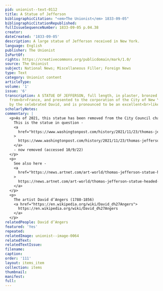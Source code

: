 ```yaml
---
pid: unionist--text-0112
title: A Statue of Jefferson
bibliographicCitation: "<em>The Unionist</em> 1833-09-05"
bibliographicCitationRepublished: 
fullIssueSequenceNumber: 1833-09-05 p.04.38
creator: 
dateCreated: '1833-09-05'
description: A large statue of Jefferson received in New York.
language: English
publisher: The Unionist
IsPartOf: 
rights: https://creativecommons.org/publicdomain/mark/1.0/
source: The Unionist
subject: National News; Miscellaneous Filler; Foreign News
type: Text
category: Unionist content
articleType: 
volume: '1'
issue: '6'
transcription: A STATUE OF JEFFERSON, full length, in plaster, bronzed, has been received
  from<br>France, and presented to the corporation of the City of New York. It was<br>fashioned
  by the celebrated David, and is pronounced to be an excellent<br>likeness.<br>
scholarlyNotes: 
commentary: |
  <p>As of 2021, this statue has been removed from the City Council chamber, and sent to the New-York Historical Society, following more revelations concerning Jefferson's slave-owning past</p><p>
    This is the statue in question -
    <a
      href="https://www.washingtonpost.com/history/2021/11/23/thomas-jefferson-statue-removed-nyc-slaveowner/"
    >
      https://www.washingtonpost.com/history/2021/11/23/thomas-jefferson-statue-removed-nyc-slaveowner/
    </a>
    - now removed (accessed 10/9/22)
  </p>
  <p>
    See also here -
    <a
      href="https://news.artnet.com/art-world/thomas-jefferson-statue-headed-new-york-historical-society-2035662"
    >
      https://news.artnet.com/art-world/thomas-jefferson-statue-headed-new-york-historical-society-2035662
    </a>
  </p>
  <p>
    The artist David d’Angers (1788-1856)
    <a href="https://en.wikipedia.org/wiki/David_d%27Angers">
      https://en.wikipedia.org/wiki/David_d%27Angers
    </a>
  </p>
relatedPeople: David d’Angers
featured: 'Yes'
repeated: 
relatedImage: unionist--image-0064
relatedText: 
relatedTextIssue: 
filename: 
caption: 
order: '111'
layout: items_item
collection: items
thumbnail: 
manifest: 
full: 
---
```

